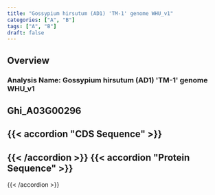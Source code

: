 ```yaml
---
title: "Gossypium hirsutum (AD1) 'TM-1' genome WHU_v1"
categories: ["A", "B"]
tags: ["A", "B"]
draft: false
---
```

## Overview
### Analysis Name: Gossypium hirsutum (AD1) 'TM-1' genome WHU_v1
## Ghi_A03G00296
{{< accordion "CDS Sequence" >}}
- 
{{< /accordion >}}
{{< accordion "Protein Sequence" >}}
- 
{{< /accordion >}}
